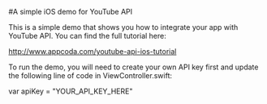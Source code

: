 #A simple iOS demo for YouTube API

This is a simple demo that shows you how to integrate your app with YouTube API. You can 
find the full tutorial here:

http://www.appcoda.com/youtube-api-ios-tutorial

To run the demo, you will need to create your own API key first and update the following line of code in ViewController.swift:

  var apiKey = "YOUR_API_KEY_HERE"
